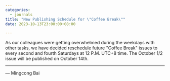 ```yaml
---
categories:
  - journals
title: "New Publishing Schedule for \"Coffee Break\""
date: 2023-10-13T23:00:00+08:00

---
```


As our colleagues were getting overwhelmed during the weekdays with other tasks, we have decided reschedule future "Coffee Break" issues to every second and fourth Saturdays at 12 P.M. UTC+8 time. The October 1/2 issue will be published on October 14th.

---

— Mingcong Bai
